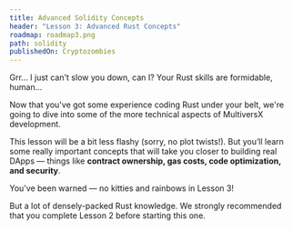 ```yaml
---
title: Advanced Solidity Concepts
header: "Lesson 3: Advanced Rust Concepts"
roadmap: roadmap3.png
path: solidity
publishedOn: Cryptozombies
---
```


Grr... I just can't slow you down, can I? Your Rust skills are formidable, human...

Now that you've got some experience coding Rust under your belt, we're going to dive into some of the more technical aspects of MultiversX development.

This lesson will be a bit less flashy (sorry, no plot twists!). But you’ll learn some really important concepts that will take you closer to building real DApps — things like **contract ownership, gas costs, code optimization, and security**.

You've been warned — no kitties and rainbows in Lesson 3!

But a lot of densely-packed Rust knowledge. We strongly recommended that you complete Lesson 2 before starting this one.
